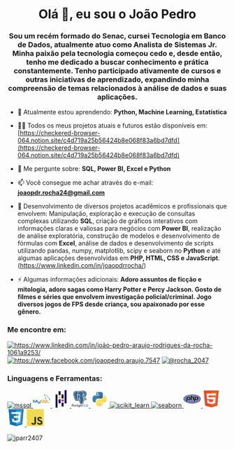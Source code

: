 <h1 align="center">Olá 👋, eu sou o João Pedro</h1>
<h3 align="center">Sou um recém formado do Senac, cursei Tecnologia em Banco de Dados, atualmente atuo como Analista de Sistemas Jr. Minha paixão pela tecnologia começou cedo e, desde então, tenho me dedicado a buscar conhecimento e prática constantemente. Tenho participado ativamente de cursos e outras iniciativas de aprendizado, expandindo minha compreensão de temas relacionados à análise de dados e suas aplicações.</h3>

- 🌱 Atualmente estou aprendendo: **Python, Machine Learning, Estatística**

- 👨‍💻 Todos os meus projetos atuais e futuros estão disponíveis em: [https://checkered-browser-064.notion.site/c4d719a25b56424b8e068f83a6bd7dfd](https://checkered-browser-064.notion.site/c4d719a25b56424b8e068f83a6bd7dfd)

- 💬 Me pergunte sobre: **SQL, Power BI, Excel e Python**

- 📫 Você consegue me achar através do e-mail: **joaopdr.rocha24@gmail.com**

- 📄 Desenvolvimento de diversos projetos acadêmicos e profissionais que envolvem: Manipulação, exploração e execução de consultas complexas utilizando **SQL**, criação de gráficos interativos com informações claras e valiosas para negócios com **Power BI**, realização de análise exploratória, construção de modelos e desenvolvimento de fórmulas com **Excel**, análise de dados e desenvolvimento de scripts utilizando pandas, numpy, matplotlib, scipy e seaborn no **Python** e até algumas aplicações desenvolvidas em **PHP, HTML, CSS e JavaScript**. (https://www.linkedin.com/in/joaopdrrocha/)

- ⚡ Algumas informações adicionais: **Adoro assuntos de ficção e mitologia, adoro sagas como Harry Potter e Percy Jackson. Gosto de filmes e séries que envolvem investigação policial/criminal. Jogo diversos jogos de FPS desde criança, sou apaixonado por esse gênero.**

<h3 align="left">Me encontre em:</h3>
<p align="left">
<a href="https://linkedin.com/in/https://www.linkedin.com/in/joão-pedro-araujo-rodrigues-da-rocha-1061a9253/" target="blank"><img align="center" src="https://raw.githubusercontent.com/rahuldkjain/github-profile-readme-generator/master/src/images/icons/Social/linked-in-alt.svg" alt="https://www.linkedin.com/in/joão-pedro-araujo-rodrigues-da-rocha-1061a9253/" height="30" width="40" /></a>
<a href="https://fb.com/https://www.facebook.com/joaopedro.araujo.7547" target="blank"><img align="center" src="https://raw.githubusercontent.com/rahuldkjain/github-profile-readme-generator/master/src/images/icons/Social/facebook.svg" alt="https://www.facebook.com/joaopedro.araujo.7547" height="30" width="40" /></a>
<a href="https://instagram.com/@rocha_2047" target="blank"><img align="center" src="https://raw.githubusercontent.com/rahuldkjain/github-profile-readme-generator/master/src/images/icons/Social/instagram.svg" alt="@rocha_2047" height="30" width="40" /></a>
</p>

<h3 align="left">Linguagens e Ferramentas:</h3>
<p align="left"> 
  <a href="https://www.microsoft.com/en-us/sql-server" target="_blank" rel="noreferrer"> 
    <img src="https://www.svgrepo.com/show/303229/microsoft-sql-server-logo.svg" alt="mssql" width="40" height="40"/> 
  </a> 
  <a href="https://www.mysql.com/" target="_blank" rel="noreferrer"> 
    <img src="https://raw.githubusercontent.com/devicons/devicon/master/icons/mysql/mysql-original-wordmark.svg" alt="mysql" width="40" height="40"/> 
  </a> 
  <a href="https://pandas.pydata.org/" target="_blank" rel="noreferrer"> 
    <img src="https://raw.githubusercontent.com/devicons/devicon/2ae2a900d2f041da66e950e4d48052658d850630/icons/pandas/pandas-original.svg" alt="pandas" width="40" height="40"/> 
  </a> 
  <a href="https://www.postgresql.org" target="_blank" rel="noreferrer"> 
    <img src="https://raw.githubusercontent.com/devicons/devicon/master/icons/postgresql/postgresql-original-wordmark.svg" alt="postgresql" width="40" height="40"/> 
  </a> 
  <a href="https://www.python.org" target="_blank" rel="noreferrer"> 
    <img src="https://raw.githubusercontent.com/devicons/devicon/master/icons/python/python-original.svg" alt="python" width="40" height="40"/> 
  </a> 
  <a href="https://scikit-learn.org/" target="_blank" rel="noreferrer"> 
    <img src="https://upload.wikimedia.org/wikipedia/commons/0/05/Scikit_learn_logo_small.svg" alt="scikit_learn" width="40" height="40"/> 
  </a> 
  <a href="https://seaborn.pydata.org/" target="_blank" rel="noreferrer"> 
    <img src="https://seaborn.pydata.org/_images/logo-mark-lightbg.svg" alt="seaborn" width="40" height="40"/> 
  </a> 
  <a href="https://www.php.net/" target="_blank" rel="noreferrer">
    <img src="https://raw.githubusercontent.com/devicons/devicon/master/icons/php/php-original.svg" alt="php" width="40" height="40"/>
  </a>
  <a href="https://developer.mozilla.org/en-US/docs/Web/HTML" target="_blank" rel="noreferrer">
    <img src="https://raw.githubusercontent.com/devicons/devicon/master/icons/html5/html5-original.svg" alt="html5" width="40" height="40"/>
  </a>
  <a href="https://developer.mozilla.org/en-US/docs/Web/CSS" target="_blank" rel="noreferrer">
    <img src="https://raw.githubusercontent.com/devicons/devicon/master/icons/css3/css3-original.svg" alt="css3" width="40" height="40"/>
  </a>
  <a href="https://developer.mozilla.org/en-US/docs/Web/JavaScript" target="_blank" rel="noreferrer">
    <img src="https://raw.githubusercontent.com/devicons/devicon/master/icons/javascript/javascript-original.svg" alt="javascript" width="40" height="40"/>
  </a>
</p>


<p><img align="center" src="https://github-readme-stats.vercel.app/api/top-langs?username=jparr2407&show_icons=true&locale=en&layout=compact" alt="jparr2407" /></p>
